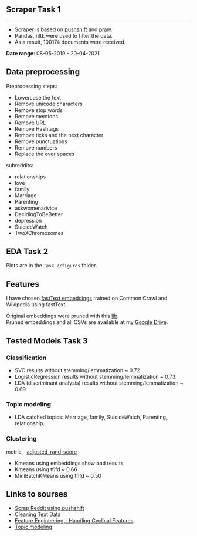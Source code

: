 ## Scraper Task 1
-------------------------------
- Scraper is based on [pushshift](https://github.com/pushshift/api) and [praw](https://praw.readthedocs.io/en/latest/code_overview/models/subreddit.html).
- Pandas, nltk were used to filter the data.
- As a result, 100174 documents were received.

__Date range__: 08-05-2019 - 20-04-2021

## Data preprocessing

Preprocessing steps:
- Lowercase the text
- Remove unicode characters
- Remove stop words
- Remove mentions
- Remove URL
- Remove Hashtags
- Remove ticks and the next character
- Remove punctuations
- Remove numbers
- Replace the over spaces

subreddits:
 - relationships
 - love
 - family
 - Marriage
 - Parenting
 - askwomenadvice
 - DecidingToBeBetter
 - depression
 - SuicideWatch
 - TwoXChromosomes

## EDA Task 2
Plots are in the `Task 2/figures` folder.  

## Features

I have chosen [fastText embeddings](https://fasttext.cc/docs/en/crawl-vectors.html) trained on Common Crawl and Wikipedia using fastText.

Original embeddings were pruned with this [lib](https://github.com/avidale/compress-fasttext).  
Pruned embeddings and all CSVs are available at my [Google Drive](https://drive.google.com/drive/folders/1fsIFOXNKdIvJV6pms2Vtr31b9q5U9xws?usp=sharing).  

## Tested Models Task 3

### Classification
 - SVC results without stemming/lemmatization ~ 0.72.  
 - LogisticRegression results without stemming/lemmatization ~ 0.73.  
 - LDA (discriminant analysis) results without stemming/lemmatization ~ 0.69.  

### Topic modeling
- LDA catched topics: Marriage, family, SuicideWatch, Parenting, relationship.

### Clustering
metric - [adjusted_rand_score](https://scikit-learn.org/stable/modules/generated/sklearn.metrics.adjusted_rand_score.html)
 - Kmeans using embeddings show bad results.
 - Kmeans using tfifd ~ 0.66 
 - MiniBatchKMeans using tfifd ~ 0.50
 
 ## Links to sourses
- [Scrap Reddit using pushshift](https://medium.com/@pasdan/how-to-scrap-reddit-using-pushshift-io-via-python-a3ebcc9b83f4)
- [Cleaning Text Data](https://towardsdatascience.com/cleaning-text-data-with-python-b69b47b97b76)
- [Feature Engineering - Handling Cyclical Features](http://blog.davidkaleko.com/feature-engineering-cyclical-features.html)
- [Topic modeling](https://webdevblog.ru/tematicheskoe-modelirovanie-s-pomoshhju-gensim-python/)